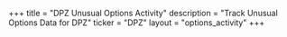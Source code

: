 +++
title = "DPZ Unusual Options Activity"
description = "Track Unusual Options Data for DPZ"
ticker = "DPZ"
layout = "options_activity"
+++

